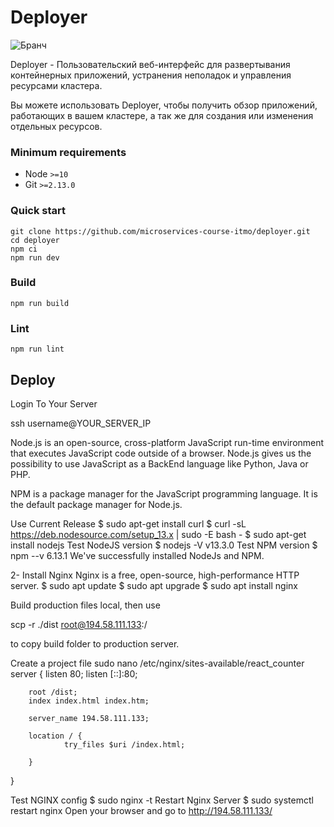 # Deployer

![Бранч](https://fotki.ykt.ru/albums/userpics/25096/814621324618787_ssatlantis8.jpg)

Deployer - Пользовательский веб-интерфейс для 
развертывания контейнерных приложений, 
устранения неполадок и управления ресурсами кластера.

Вы можете использовать Deployer, чтобы получить обзор приложений, работающих
в вашем кластере, а так же для создания или изменения отдельных ресурсов.

### Minimum requirements
+ Node `>=10`
+ Git `>=2.13.0`

### Quick start
```
git clone https://github.com/microservices-course-itmo/deployer.git
cd deployer
npm ci
npm run dev
```

### Build
```
npm run build
```

### Lint
```
npm run lint
```

## Deploy

Login To Your Server

ssh username@YOUR_SERVER_IP

Node.js is an open-source, cross-platform JavaScript run-time environment that executes JavaScript code outside of a browser. Node.js gives us the possibility to use JavaScript as a BackEnd language like Python, Java or PHP.

NPM is a package manager for the JavaScript programming language. It is the default package manager for Node.js.

Use Current Release
$ sudo apt-get install curl
$ curl -sL https://deb.nodesource.com/setup_13.x | sudo -E bash -
$ sudo apt-get install nodejs
Test NodeJS version
$ nodejs -V
v13.3.0
Test NPM version
$ npm --v
6.13.1
We've successfully installed NodeJs and NPM.

2- Install Nginx
Nginx is a free, open-source, high-performance HTTP server.
$ sudo apt update
$ sudo apt upgrade
$ sudo apt install nginx

Build production files local, then use 

scp -r ./dist root@194.58.111.133:/

to copy build folder to production server.

Create a project file
sudo nano /etc/nginx/sites-available/react_counter
server {
        listen 80;
        listen [::]:80;

        root /dist;
        index index.html index.htm;

        server_name 194.58.111.133;

        location / {
                try_files $uri /index.html;

        }
}

Test NGINX config
$ sudo nginx -t
Restart Nginx Server
$ sudo systemctl restart nginx
Open your browser and go to http://194.58.111.133/
